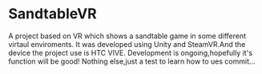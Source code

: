 # SandtableVR
A project based on VR which shows a sandtable game in some different virtaul enviroments.
It was developed using Unity and SteamVR.And the device the project use is HTC VIVE.
Development is ongoing,hopefully it's function will be good!
Nothing else,just a test to learn how to ues commit...
